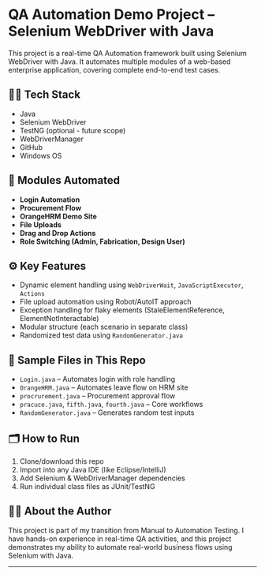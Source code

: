 # QA Automation Demo Project – Selenium WebDriver with Java

This project is a real-time QA Automation framework built using Selenium WebDriver with Java. It automates multiple modules of a web-based enterprise application, covering complete end-to-end test cases.

## 👨‍💻 Tech Stack
- Java
- Selenium WebDriver
- TestNG (optional - future scope)
- WebDriverManager
- GitHub
- Windows OS

## 📁 Modules Automated
- **Login Automation**
- **Procurement Flow**
- **OrangeHRM Demo Site**
- **File Uploads**
- **Drag and Drop Actions**
- **Role Switching (Admin, Fabrication, Design User)**

## ⚙️ Key Features
- Dynamic element handling using `WebDriverWait`, `JavaScriptExecutor`, `Actions`
- File upload automation using Robot/AutoIT approach
- Exception handling for flaky elements (StaleElementReference, ElementNotInteractable)
- Modular structure (each scenario in separate class)
- Randomized test data using `RandomGenerator.java`

## 🧪 Sample Files in This Repo
- `Login.java` – Automates login with role handling
- `OrangeHRM.java` – Automates leave flow on HRM site
- `procrurement.java` – Procurement approval flow
- `pracuce.java`, `fifth.java`, `fourth.java` – Core workflows
- `RandomGenerator.java` – Generates random test inputs

## 🗂️ How to Run
1. Clone/download this repo
2. Import into any Java IDE (like Eclipse/IntelliJ)
3. Add Selenium & WebDriverManager dependencies
4. Run individual class files as JUnit/TestNG

## 🧑‍💼 About the Author
This project is part of my transition from Manual to Automation Testing. I have hands-on experience in real-time QA activities, and this project demonstrates my ability to automate real-world business flows using Selenium with Java.

---

